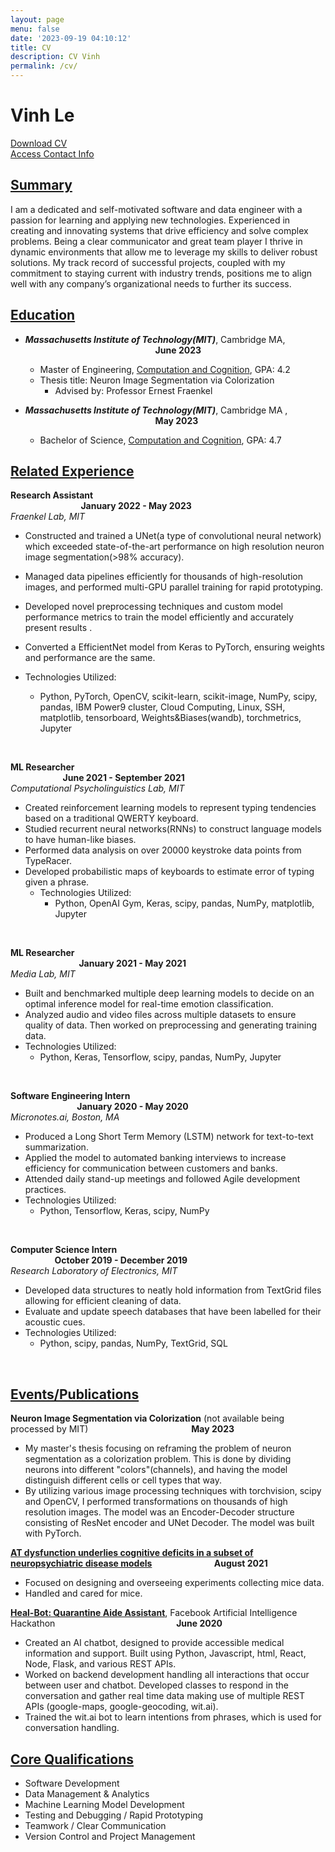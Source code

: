 ```yaml
---
layout: page
menu: false
date: '2023-09-19 04:10:12'
title: CV
description: CV Vinh
permalink: /cv/
---
```


# Vinh Le <br>
[Download CV](https://drive.google.com/uc?export=download&id=1zwIQNAmbN7xgzJZk7983cEWwcpk5m70L) <br>
[Access Contact Info](/contact)
## <u>Summary</u> <br>
I am a dedicated and self-motivated software and data engineer with a passion for learning and applying new technologies. Experienced in creating and innovating
 systems that drive efficiency and solve complex problems. Being a clear communicator and great team player I thrive in dynamic environments that allow me to leverage my skills to deliver robust solutions.
My track record of successful projects, coupled with my commitment to staying current with industry trends, positions me to align well with any company’s organizational needs to further its success. <br>
## <u>Education</u> <br>
* _**Massachusetts Institute of Technology(MIT)**_, Cambridge MA, &ensp; &ensp; &ensp; &ensp; &ensp; &ensp; &ensp; &ensp; &ensp; &ensp; &ensp; &ensp; &ensp; &ensp; &ensp; &ensp; &ensp; &ensp; &ensp; &ensp; &ensp; &ensp; &ensp; &ensp; **June 2023**

  - Master of Engineering, [Computation and Cognition](https://catalog.mit.edu/interdisciplinary/undergraduate-programs/degrees/computation-cognition/), GPA: 4.2
  - Thesis title: Neuron Image Segmentation via Colorization
    - Advised by: Professor Ernest Fraenkel 

* _**Massachusetts Institute of Technology(MIT)**_, Cambridge MA , &ensp; &ensp; &ensp; &ensp; &ensp; &ensp; &ensp; &ensp; &ensp; &ensp; &ensp; &ensp; &ensp; &ensp; &ensp; &ensp; &ensp; &ensp; &ensp; &ensp; &ensp; &ensp; &ensp; &ensp; **May 2023**
  - Bachelor of Science, [Computation and Cognition](https://catalog.mit.edu/interdisciplinary/undergraduate-programs/degrees/computation-cognition/), GPA: 4.7 <br>  

## <u>Related Experience</u> <br>
**Research Assistant**  &ensp; &ensp; &ensp; &ensp; &ensp; &ensp; &ensp; &ensp; &ensp; &ensp; &ensp; &ensp; &ensp; &ensp; &ensp; &ensp; &ensp; &ensp; &ensp; &ensp; &ensp; &ensp; &ensp; &ensp; &ensp; &ensp; &ensp; &ensp; &ensp; &ensp; &ensp; &ensp; &ensp; &ensp; &ensp; &ensp; &ensp; &ensp; &ensp; &ensp; &ensp; &ensp; &ensp;&ensp;**January 2022 - May 2023**
<br> 
_Fraenkel Lab, MIT_ <br>
* Constructed and trained a UNet(a type of convolutional neural network) which exceeded state-of-the-art performance on high resolution neuron image segmentation(>98% accuracy).

* Managed data pipelines efficiently for thousands of high-resolution images, and performed multi-GPU parallel training for rapid prototyping.

* Developed novel preprocessing techniques and custom model performance metrics to train the model efficiently and accurately present results .

* Converted a EfficientNet model from Keras to PyTorch, ensuring weights and performance are the same.
* Technologies Utilized:
  * Python, PyTorch, OpenCV, scikit-learn, scikit-image, NumPy, scipy, pandas, IBM Power9 cluster, Cloud Computing, Linux, SSH, matplotlib, tensorboard, Weights&Biases(wandb), torchmetrics, Jupyter
<br>

**ML Researcher** &ensp; &ensp; &ensp; &ensp; &ensp; &ensp; &ensp; &ensp; &ensp; &ensp; &ensp; &ensp; &ensp; &ensp; &ensp; &ensp; &ensp; &ensp; &ensp; &ensp; &ensp; &ensp; &ensp; &ensp; &ensp; &ensp; &ensp; &ensp; &ensp; &ensp; &ensp;&ensp;&ensp; &ensp; &ensp; &ensp; &ensp; &ensp; &ensp; &ensp; &ensp; &ensp; &ensp; &ensp; &ensp;**June 2021 - September 2021**
<br> 
_Computational Psycholinguistics Lab, MIT_<br>
* Created reinforcement learning models to represent typing tendencies based on a traditional QWERTY keyboard.
* Studied recurrent neural networks(RNNs) to construct language models to have human-like biases.
* Performed data analysis on over 20000 keystroke data points from TypeRacer.
* Developed probabilistic maps of keyboards to estimate error of typing given a phrase.
  * Technologies Utilized:
    * Python, OpenAI Gym, Keras, scipy, pandas, NumPy, matplotlib, Jupyter
<br>

**ML Researcher** &ensp; &ensp; &ensp; &ensp; &ensp; &ensp; &ensp; &ensp; &ensp; &ensp; &ensp; &ensp; &ensp; &ensp; &ensp; &ensp; &ensp; &ensp; &ensp; &ensp; &ensp; &ensp; &ensp; &ensp; &ensp; &ensp; &ensp; &ensp; &ensp; &ensp; &ensp; &ensp; &ensp; &ensp; &ensp; &ensp; &ensp; &ensp; &ensp; &ensp; &ensp; &ensp; &ensp; &ensp; &ensp; &ensp; **January 2021 - May 2021**
<br>
_Media Lab, MIT_<br>
* Built and benchmarked multiple deep learning models to decide on an optimal inference model for real-time emotion classification.
* Analyzed audio and video files across multiple datasets to ensure quality of data. Then worked on preprocessing and generating training data.
* Technologies Utilized:
  * Python, Keras, Tensorflow, scipy, pandas, NumPy, Jupyter
<br>

**Software Engineering Intern** &ensp; &ensp; &ensp; &ensp; &ensp; &ensp; &ensp; &ensp; &ensp; &ensp; &ensp; &ensp; &ensp; &ensp; &ensp; &ensp; &ensp; &ensp; &ensp; &ensp; &ensp; &ensp; &ensp; &ensp; &ensp; &ensp; &ensp; &ensp; &ensp; &ensp; &ensp; &ensp; &ensp; &ensp; &ensp; &ensp; &ensp; &nbsp; **January 2020 - May 2020**
<br>
_Micronotes.ai, Boston, MA_<br>
* Produced a Long Short Term Memory (LSTM) network for text-to-text summarization.
* Applied the model to automated banking interviews to increase efficiency for communication between customers and banks.
* Attended daily stand-up meetings and followed Agile development practices.
* Technologies Utilized:
  * Python, Tensorflow, Keras, scipy, NumPy
<br>

**Computer Science Intern**  &ensp; &ensp; &ensp; &ensp; &ensp; &ensp; &ensp; &ensp; &ensp; &ensp; &ensp; &ensp; &ensp; &ensp; &ensp; &ensp; &ensp; &ensp; &ensp; &ensp; &ensp; &ensp; &ensp; &ensp; &ensp; &ensp; &ensp; &ensp; &ensp; &ensp; &ensp; &ensp; &ensp; &ensp; &ensp; &nbsp; &nbsp; **October 2019 - December 2019**
<br>
_Research Laboratory of Electronics, MIT_<br>
* Developed data structures to neatly hold information from TextGrid files allowing for efficient cleaning of data.
* Evaluate and update speech databases that have been labelled for their acoustic cues.
* Technologies Utilized:
  * Python, scipy, pandas, NumPy, TextGrid, SQL
<br>
  
## <u>Events/Publications</u><br>
**Neuron Image Segmentation via Colorization** (not available being processed by MIT) &ensp; &ensp; &ensp; &ensp; &ensp; &ensp; &ensp; &ensp; &ensp; &ensp; &ensp; &ensp; &ensp; &ensp;&nbsp;&nbsp; **May 2023**
<br>
* My master's thesis focusing on reframing the problem of neuron segmentation as a colorization problem. This is done by dividing neurons into different "colors"(channels), and having the model distinguish different cells or cell types that way.  
* By utilizing various image processing techniques with torchvision, scipy and OpenCV, I performed transformations on thousands of high resolution images. The model was an Encoder-Decoder structure consisting of ResNet encoder and UNet Decoder. The model was built with PyTorch. 

**[AT dysfunction underlies cognitive deficits in a subset of neuropsychiatric disease models](https://pubmed.ncbi.nlm.nih.gov/34197733/)**  &nbsp;&nbsp;&nbsp;&ensp; &ensp; &ensp; &ensp; &ensp; &ensp; &ensp; &ensp;**August 2021**
<br>
* Focused on designing and overseeing experiments collecting mice data.
* Handled and cared for mice.

**[Heal-Bot: Quarantine Aide Assistant](https://devpost.com/software/a-m7lzpr)**, Facebook Artificial Intelligence Hackathon  &nbsp;&nbsp;&ensp; &ensp; &ensp; &ensp; &ensp; &ensp; &ensp; &ensp; &ensp; &ensp; &ensp; &ensp; &ensp; &ensp; &ensp; &ensp; &ensp;**June 2020**
<br>
* Created an AI chatbot, designed to provide accessible medical information and support. Built using Python, Javascript, html, React, Node, Flask, and various REST APIs.
* Worked on backend development handling all interactions that occur between user and chatbot. Developed classes to respond in the conversation and gather real time data making use of multiple REST APIs (google-maps, google-geocoding, wit.ai).  
* Trained the wit.ai bot to learn intentions from phrases, which is used for conversation handling.

[//]: # (Worked with a group of 4 Students to duplicate a game with an Arduino. Oversaw integration of gyroscope & accelerometer data for throwing mechanics. Made use of Python SQL to organize GPS, image, and player data.)

[//]: # (&#40;The URL isn't available because it was done under MIT Github&#41;)



## <u>Core Qualifications</u> <br>
* Software Development
* Data Management & Analytics
* Machine Learning Model Development
* Testing and Debugging / Rapid Prototyping
* Teamwork / Clear Communication
* Version Control and Project Management
 

